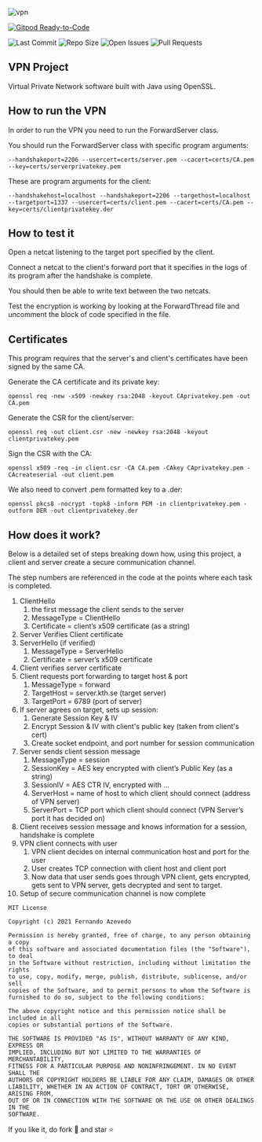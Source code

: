 ![vpn](https://user-images.githubusercontent.com/39699305/153965851-f4eba185-207a-46be-9096-bc1f1cc424a3.png)

[![Gitpod Ready-to-Code](https://img.shields.io/badge/Gitpod-Ready--to--Code-blue?logo=gitpod)](https://gitpod.io/#https://github.com/fernandofatech/VPN)

![Last Commit](https://img.shields.io/github/last-commit/fernandofatech/VPN?color=%23abd100&style=for-the-badge)
![Repo Size](https://img.shields.io/github/repo-size/fernandofatech/VPN?color=%23ff47b6&style=for-the-badge)
![Open Issues](https://img.shields.io/github/issues-raw/fernandofatech/VPN?color=%239e6eff&style=for-the-badge)
![Pull Requests](https://img.shields.io/github/issues-pr-raw/fernandofatech/VPN?color=%2302b09f&style=for-the-badge)



## VPN Project

Virtual Private Network software built with Java using OpenSSL.

## How to run the VPN

In order to run the VPN you need to run the ForwardServer class.

You should run the ForwardServer class with specific program arguments:

`--handshakeport=2206 --usercert=certs/server.pem --cacert=certs/CA.pem --key=certs/serverprivatekey.pem`

These are program arguments for the client:

`--handshakehost=localhost --handshakeport=2206 --targethost=localhost --targetport=1337 --usercert=certs/client.pem --cacert=certs/CA.pem --key=certs/clientprivatekey.der`

## How to test it

Open a netcat listening to the target port specified by the client.

Connect a netcat to the client's forward port that it specifies in the logs of its program after the handshake is complete.

You should then be able to write text between the two netcats.

Test the encryption is working by looking at the ForwardThread file and uncomment the block of code specified in the file.

## Certificates

This program requires that the server's and client's certificates have been signed by the same CA.

Generate the CA certificate and its private key:

`openssl req -new -x509 -newkey rsa:2048 -keyout CAprivatekey.pem -out CA.pem`

Generate the CSR for the client/server:

`openssl req -out client.csr -new -newkey rsa:2048 -keyout clientprivatekey.pem`  

Sign the CSR with the CA:

`openssl x509 -req -in client.csr -CA CA.pem -CAkey CAprivatekey.pem -CAcreateserial -out client.pem`

We also need to convert .pem formatted key to a .der:

`openssl pkcs8 -nocrypt -topk8 -inform PEM -in clientprivatekey.pem -outform DER -out clientprivatekey.der`

## How does it work?

Below is a detailed set of steps breaking down how, using this project, a client and server create a secure communication channel.

The step numbers are referenced in the code at the points where each task is completed. 

1. ClientHello 
    1. the first message the client sends to the server
    2. MessageType = ClientHello
    3. Certificate = client’s x509 certificate (as a string)
2. Server Verifies Client certificate
3. ServerHello (if verified)
    1. MessageType = ServerHello
    2. Certificate = server’s x509 certificate
4. Client verifies server certificate
5. Client requests port forwarding to target host & port
    1. MessageType = forward
    2. TargetHost = server.kth.se (target server)
    3. TargetPort = 6789 (port of server)
6. If server agrees on target, sets up session:
    1. Generate Session Key & IV
    2. Encrypt Session & IV with client's public key (taken from client's cert)
    3. Create socket endpoint, and port number for session communication
7. Server sends client session message
    1. MessageType = session
    2. SessionKey = AES key encrypted with client’s Public Key (as a string)
    3. SessionIV = AES CTR IV, encrypted with …
    4. ServerHost = name of host to which client should connect (address of VPN server)
    5. ServerPort = TCP port which client should connect (VPN Server’s port it has decided on)
8. Client receives session message and knows information for a session, handshake is complete
9. VPN client connects with user
    1. VPN client decides on internal communication host and port for the user
    2. User creates TCP connection with client host and client port
    3. Now data that user sends goes through VPN client, gets encrypted, gets sent to VPN server, gets decrypted and sent to target.
10. Setup of secure communication channel is now complete 


```
MIT License

Copyright (c) 2021 Fernando Azevedo

Permission is hereby granted, free of charge, to any person obtaining a copy
of this software and associated documentation files (the "Software"), to deal
in the Software without restriction, including without limitation the rights
to use, copy, modify, merge, publish, distribute, sublicense, and/or sell
copies of the Software, and to permit persons to whom the Software is
furnished to do so, subject to the following conditions:

The above copyright notice and this permission notice shall be included in all
copies or substantial portions of the Software.

THE SOFTWARE IS PROVIDED "AS IS", WITHOUT WARRANTY OF ANY KIND, EXPRESS OR
IMPLIED, INCLUDING BUT NOT LIMITED TO THE WARRANTIES OF MERCHANTABILITY,
FITNESS FOR A PARTICULAR PURPOSE AND NONINFRINGEMENT. IN NO EVENT SHALL THE
AUTHORS OR COPYRIGHT HOLDERS BE LIABLE FOR ANY CLAIM, DAMAGES OR OTHER
LIABILITY, WHETHER IN AN ACTION OF CONTRACT, TORT OR OTHERWISE, ARISING FROM,
OUT OF OR IN CONNECTION WITH THE SOFTWARE OR THE USE OR OTHER DEALINGS IN THE
SOFTWARE.
```



If you like it, do fork 🍴 and star ⭐
